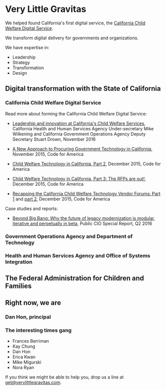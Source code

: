 # Very Little Gravitas

We helped found California's first digital service, the [California Child Welfare Digital Service](https://cwds.ca.gov/). 

We transform digital delivery for governments and organizations. 

We have expertise in:

* Leadership
* Strategy
* Transformation
* Design

## Digital transformation with the State of California

### California Child Welfare Digital Service

Read more about forming the California Child Welfare Digital Service:

* [Leadership and innovation at California's Child Welfare Services](https://18f.gsa.gov/2016/11/17/leadership-innovation-california-child-welfare-services/), California Health and Human Services Agency Under-secretary Mike Wilkening and California Government Operations Agency Deputy Secretary Stuart Drown, November 2016

* [A New Approach to Procuring Government Technology in California](https://www.codeforamerica.org/blog/2015/11/30/a-new-approach-to-procuring-government-technology-in-california/), November 2015, Code for America
* [Child Welfare Technology in California, Part 2](https://www.codeforamerica.org/blog/2015/12/07/child-welfare-technology-in-california-part-two/), December 2015, Code for America 
* [Child Welfare Technology in California, Part 3: The RFPs are out!](https://www.codeforamerica.org/blog/2015/12/22/child-welfare-technology-in-california-part-3-the-rfps-are-out/), December 2015, Code for America
* [Recapping the California Child Welfare Technology Vendor Forums: Part 1](https://www.codeforamerica.org/blog/2015/12/23/recapping-the-california-child-welfare-technology-vendor-forums-part-1/) and [part 2](https://www.codeforamerica.org/blog/2015/12/23/recapping-the-california-child-welfare-technology-vendor-forums-part-2/), December 2015, Code for America

Case studies and reports:

* [Beyond Big Bang: Why the future of legacy modernization is modular, iterative and perpetually in beta](/assets/public_cio_special_report_beyond_big_bang.pdf), Public CIO Special Report, Q2 2016

### Government Operations Agency and Department of Technology 

### Health and Human Services Agency and Office of Systems Integration

## The Federal Administration for Children and Families

## Right now, we are

### Dan Hon, principal

### The interesting times gang

* Frances Berriman
* Kay Chung
* Dan Hon
* Erica Kwan
* Mike Migurski
* Nora Ryan

If you think we might be able to help you, drop us a line at [get@verylittlegravitas.com](get@verylittlegravitas.com).
